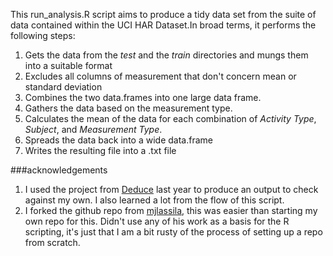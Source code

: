 This run_analysis.R script aims to produce a tidy data set from the suite of data contained within the UCI HAR Dataset.In broad terms, it performs the following steps:
1. Gets the data from the *test* and the *train* directories and mungs them into a suitable format
2. Excludes all columns of measurement that don't concern mean or standard deviation
3. Combines the two data.frames into one large data frame.
4. Gathers the data based on the measurement type.
5. Calculates the mean of the data for each combination of *Activity Type*, *Subject*, and *Measurement Type*.
6. Spreads the data back into a wide data.frame
7. Writes the resulting file into a .txt file



###acknowledgements
1. I used the project from [Deduce](https://github.com/deduce/Getting-and-Cleaning-Data-Project/blob/master/run_analysis.R) last year to produce an output to check against my own. I also learned a lot from the flow of this script.
2. I forked the github repo from [mjlassila](https://github.com/mjlassila/coursera-getting-cleaning-data), this was easier than starting my own repo for this. Didn't use any of his work as a basis for the R scripting, it's just that I am a bit rusty of the process of setting up a repo from scratch.
